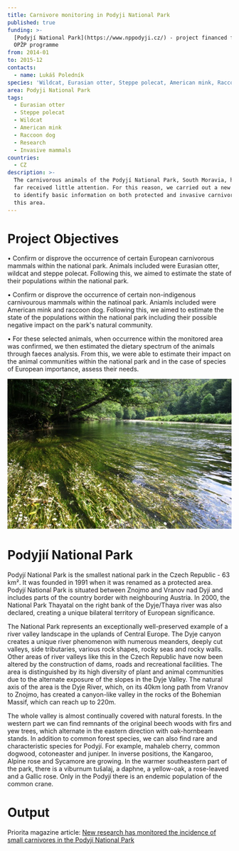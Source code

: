 ```yaml
---
title: Carnivore monitoring in Podyji National Park
published: true
funding: >-
  [Podyjí National Park](https://www.nppodyji.cz/) - project financed from the
  OPŽP programme
from: 2014-01
to: 2015-12
contacts:
  - name: Lukáš Poledník
species: 'Wildcat, Eurasian otter, Steppe polecat, American mink, Raccoon dog'
area: Podyji National Park
tags:
  - Eurasian otter
  - Steppe polecat
  - Wildcat
  - American mink
  - Raccoon dog
  - Research
  - Invasive mammals
countries:
  - CZ
description: >-
  The carnivorous animals of the Podyjí National Park, South Moravia, have so
  far received little attention. For this reason, we carried out a new project
  to identify basic information on both protected and invasive carnivores in
  this area.
---
```

# Project Objectives

• Confirm or disprove the occurrence of certain European carnivorous mammals within the national park. Animals included were Eurasian otter, wildcat and steppe polecat. Following this, we aimed to estimate the state of their populations within the national park.

• Confirm or disprove the occurrence of certain non-indigenous carnivourous mammals within the natinoal park. Aniamls included were American mink and raccoon dog. Following this, we aimed to estimate the state of the populations within the national park including their possible negative impact on the park's natural community.

• For these selected animals, when occurrence within the monitored area was confirmed, we then estimated the dietary spectrum of the animals through faeces analysis. From this, we were able to estimate their impact on the animal communities within the national park and in the case of species of European importance, assess their needs.

![Kvetoucí řeka Dyji v kaňonu NP Podyjí](/media/a_img_1382.jpg "Řeka Dyje v NP Podyjí")

# Podyjií National Park

Podyjí National Park is the smallest national park in the Czech Republic - 63 km². It was founded in 1991 when it was renamed as a protected area. Podyjí National Park is situated between Znojmo and Vranov nad Dyjí and includes parts of the country border with neighbouring Austria. In 2000, the National Park Thayatal on the right bank of the Dyje/Thaya river was also declared, creating a unique bilateral territory of European significance.

The National Park represents an exceptionally well-preserved example of a river valley landscape in the uplands of Central Europe. The Dyje canyon creates a unique river phenomenon with numerous meanders, deeply cut valleys, side tributaries, various rock shapes, rocky seas and rocky walls. Other areas of river valleys like this in the Czech Republic have now been altered by the construction of dams, roads and recreational facilities. The area is distinguished by its high diversity of plant and animal communities due to the alternate exposure of the slopes in the Dyje Valley. The natural axis of the area is the Dyje River, which, on its 40km long path from Vranov to Znojmo, has created a canyon-like valley in the rocks of the Bohemian Massif, which can reach up to 220m.

The whole valley is almost continually covered with natural forests. In the western part we can find remnants of the original beech woods with firs and yew trees, which alternate in the eastern direction with oak-hornbeam stands. In addition to common forest species, we can also find rare and characteristic species for Podyjí. For example, mahaleb cherry, common dogwood, cotoneaster and juniper. In inverse positions, the Kangaroo, Alpine rose and Sycamore are growing. In the warmer southeastern part of the park, there is a viburnum tušalaj, a daphne, a yellow-oak, a rose-leaved and a Gallic rose. Only in the Podyjí there is an endemic population of the common crane.

# Output

Priorita magazine article: [New research has monitored the incidence of small carnivores in the Podyjí National Park](http://alka-wildlife-en.netlify.com/media/Priorita_2_2018_Podyji.pdf)
